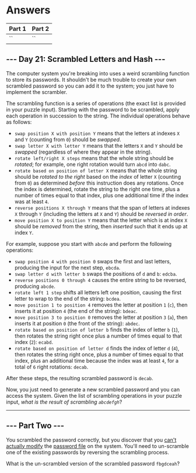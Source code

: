 # Answers

| Part 1 | Part 2 |
|--------|--------|
| `` | `` |

## --- Day 21: Scrambled Letters and Hash ---

The computer system you're breaking into uses a weird scrambling function to store its passwords. It shouldn't be much trouble to create your own scrambled password so you can add it to the system; you just have to implement the scrambler.

The scrambling function is a series of operations (the exact list is provided in your puzzle input). Starting with the password to be scrambled, apply each operation in succession to the string. The individual operations behave as follows:

*   `swap position X with position Y` means that the letters at indexes `X` and `Y` (counting from `0`) should be _swapped_.
*   `swap letter X with letter Y` means that the letters `X` and `Y` should be _swapped_ (regardless of where they appear in the string).
*   `rotate left/right X steps` means that the whole string should be _rotated_; for example, one right rotation would turn `abcd` into `dabc`.
*   `rotate based on position of letter X` means that the whole string should be _rotated to the right_ based on the _index_ of letter `X` (counting from `0`) as determined _before_ this instruction does any rotations. Once the index is determined, rotate the string to the right one time, plus a number of times equal to that index, plus one additional time if the index was at least `4`.
*   `reverse positions X through Y` means that the span of letters at indexes `X` through `Y` (including the letters at `X` and `Y`) should be _reversed in order_.
*   `move position X to position Y` means that the letter which is at index `X` should be _removed_ from the string, then _inserted_ such that it ends up at index `Y`.

For example, suppose you start with `abcde` and perform the following operations:

*   `swap position 4 with position 0` swaps the first and last letters, producing the input for the next step, `ebcda`.
*   `swap letter d with letter b` swaps the positions of `d` and `b`: `edcba`.
*   `reverse positions 0 through 4` causes the entire string to be reversed, producing `abcde`.
*   `rotate left 1 step` shifts all letters left one position, causing the first letter to wrap to the end of the string: `bcdea`.
*   `move position 1 to position 4` removes the letter at position `1` (`c`), then inserts it at position `4` (the end of the string): `bdeac`.
*   `move position 3 to position 0` removes the letter at position `3` (`a`), then inserts it at position `0` (the front of the string): `abdec`.
*   `rotate based on position of letter b` finds the index of letter `b` (`1`), then rotates the string right once plus a number of times equal to that index (`2`): `ecabd`.
*   `rotate based on position of letter d` finds the index of letter `d` (`4`), then rotates the string right once, plus a number of times equal to that index, plus an additional time because the index was at least `4`, for a total of `6` right rotations: `decab`.

After these steps, the resulting scrambled password is `decab`.

Now, you just need to generate a new scrambled password and you can access the system. Given the list of scrambling operations in your puzzle input, _what is the result of scrambling `abcdefgh`_?

-----------------

## --- Part Two ---

You scrambled the password correctly, but you discover that you [can't actually modify](https://en.wikipedia.org/wiki/File_system_permissions) the [password file](https://en.wikipedia.org/wiki/Passwd) on the system. You'll need to un-scramble one of the existing passwords by reversing the scrambling process.

What is the un-scrambled version of the scrambled password `fbgdceah`?

